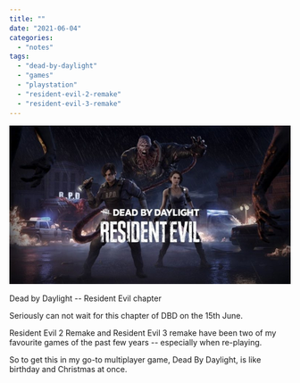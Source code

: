 ```yaml
---
title: ""
date: "2021-06-04"
categories: 
  - "notes"
tags: 
  - "dead-by-daylight"
  - "games"
  - "playstation"
  - "resident-evil-2-remake"
  - "resident-evil-3-remake"
---
```


[![](images/dead-by-daylight-resident-evil-chapter.jpg)](https://davidpeach.co.uk/wp-content/uploads/2023/05/dead-by-daylight-resident-evil-chapter.jpg)

Dead by Daylight -- Resident Evil chapter

Seriously can not wait for this chapter of DBD on the 15th June.

Resident Evil 2 Remake and Resident Evil 3 remake have been two of my favourite games of the past few years -- especially when re-playing.

So to get this in my go-to multiplayer game, Dead By Daylight, is like birthday and Christmas at once.
